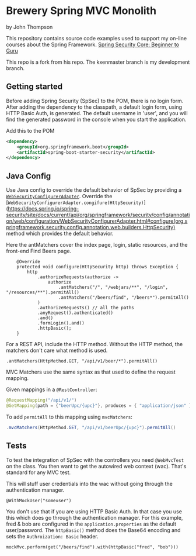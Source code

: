 # Brewery Spring MVC Monolith
by John Thompson

This repository contains source code examples used to support my on-line courses about the Spring Framework.
[Spring Security Core: Beginner to Guru](https://www.udemy.com/course/spring-security-core-beginner-to-guru/?referralCode=306F288EB78688C0F3BC)

This repo is a fork from his repo. The kxenmaster branch is my development branch.

## Getting started

Before adding Spring Security (SpSec) to the POM, there is no login form. After adding the dependency to the classpath, a default
login form, using HTTP Basic Auth, is generated. The default username in 'user', and you will find the generated password
in the console when you start the application.

Add this to the POM
```xml
<dependency>
    <groupId>org.springframework.boot</groupId>
    <artifactId>spring-boot-starter-security</artifactId>
</dependency>
```

## Java Config

Use Java config to override the default behavior of SpSec by providing a [`WebSecurityConfigurerAdapter`](https://docs.spring.io/spring-security/site/docs/current/reference/html5/#oauth2login-provide-websecurityconfigureradapter).
Override the [`WebSecurityConfigurerAdapter.congifure(HttpSecurity)`](https://docs.spring.io/spring-security/site/docs/current/api/org/springframework/security/config/annotation/web/configuration/WebSecurityConfigurerAdapter.html#configure(org.springframework.security.config.annotation.web.builders.HttpSecurity) method
which provides the default behavior.

Here the antMatchers cover the index page, login, static resources, and the front-end Find Beers page.

```
    @Override
    protected void configure(HttpSecurity http) throws Exception {
        http
            .authorizeRequests(authorize ->
                authorize
                    .antMatchers("/", "/webjars/**", "/login", "/resources/**").permitAll()
                    .antMatchers("/beers/find", "/beers*").permitAll()
            )
            .authorizeRequests() // all the paths
            .anyRequest().authenticated()
            .and()
            .formLogin().and()
            .httpBasic();
    }
```

For a REST API, include the HTTP method. Without the HTTP method, the matchers don't care what method is used.
```
.antMatchers(HttpMethod.GET, "/api/v1/beer/*").permitAll()
```

MVC Matchers use the same syntax as that used to define the request mapping.

Given mappings in a `@RestController`:
```java
@RequestMapping("/api/v1/")
@GetMapping(path = {"beerUpc/{upc}"}, produces = { "application/json" })
```

To add `permitAll` to this mapping using `mvcMatchers`:
```java
.mvcMatchers(HttpMethod.GET, "/api/v1/beerUpc/{upc}").permitAll()
```

## Tests

To test the integration of SpSec with the controllers you need `@WebMvcTest` on the class. You then want to get the autowired
web context (wac). That's standard for any MVC test.

This will stuff user credentials into the wac without going through the authentication manager.
```
@WithMockUser("someuser")
```

You don't use that if you are using HTTP Basic Auth. In that case you use this which does go through the authentication manager.
For this example, fred & bob are configured in the `application.properties` as the default user/password. The `httpBasic()` method
does the Base64 encoding and sets the `Authroization: Basic` header.
```
mockMvc.perform(get("/beers/find").with(httpBasic("fred", "bob")))
```